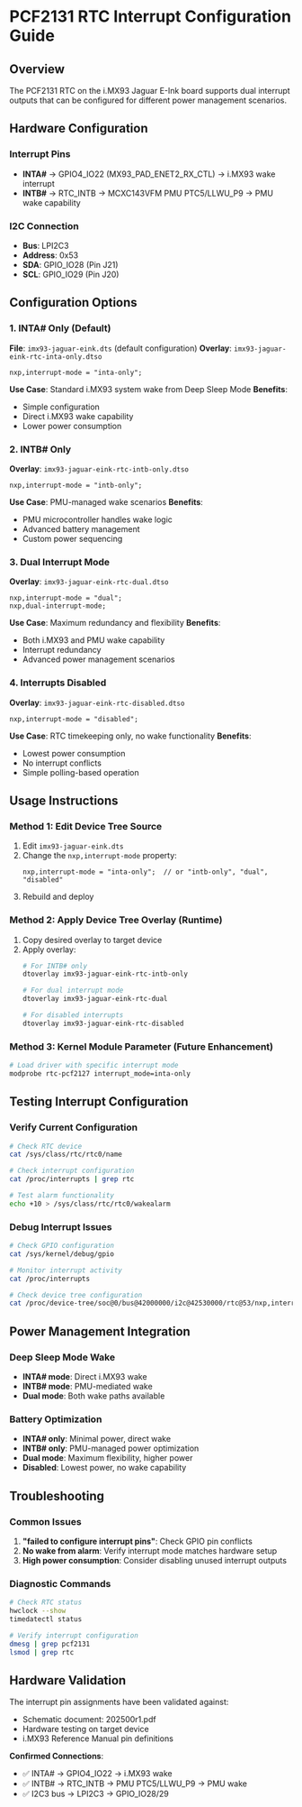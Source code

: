 # PCF2131 RTC Interrupt Configuration Guide

## Overview

The PCF2131 RTC on the i.MX93 Jaguar E-Ink board supports dual interrupt outputs that can be configured for different power management scenarios.

## Hardware Configuration

### Interrupt Pins
- **INTA#** → GPIO4_IO22 (MX93_PAD_ENET2_RX_CTL) → i.MX93 wake interrupt
- **INTB#** → RTC_INTB → MCXC143VFM PMU PTC5/LLWU_P9 → PMU wake capability

### I2C Connection
- **Bus**: LPI2C3
- **Address**: 0x53
- **SDA**: GPIO_IO28 (Pin J21)
- **SCL**: GPIO_IO29 (Pin J20)

## Configuration Options

### 1. INTA# Only (Default)
**File**: `imx93-jaguar-eink.dts` (default configuration)
**Overlay**: `imx93-jaguar-eink-rtc-inta-only.dtso`

```dts
nxp,interrupt-mode = "inta-only";
```

**Use Case**: Standard i.MX93 system wake from Deep Sleep Mode
**Benefits**: 
- Simple configuration
- Direct i.MX93 wake capability
- Lower power consumption

### 2. INTB# Only
**Overlay**: `imx93-jaguar-eink-rtc-intb-only.dtso`

```dts
nxp,interrupt-mode = "intb-only";
```

**Use Case**: PMU-managed wake scenarios
**Benefits**:
- PMU microcontroller handles wake logic
- Advanced battery management
- Custom power sequencing

### 3. Dual Interrupt Mode
**Overlay**: `imx93-jaguar-eink-rtc-dual.dtso`

```dts
nxp,interrupt-mode = "dual";
nxp,dual-interrupt-mode;
```

**Use Case**: Maximum redundancy and flexibility
**Benefits**:
- Both i.MX93 and PMU wake capability
- Interrupt redundancy
- Advanced power management scenarios

### 4. Interrupts Disabled
**Overlay**: `imx93-jaguar-eink-rtc-disabled.dtso`

```dts
nxp,interrupt-mode = "disabled";
```

**Use Case**: RTC timekeeping only, no wake functionality
**Benefits**:
- Lowest power consumption
- No interrupt conflicts
- Simple polling-based operation

## Usage Instructions

### Method 1: Edit Device Tree Source
1. Edit `imx93-jaguar-eink.dts`
2. Change the `nxp,interrupt-mode` property:
   ```dts
   nxp,interrupt-mode = "inta-only";  // or "intb-only", "dual", "disabled"
   ```
3. Rebuild and deploy

### Method 2: Apply Device Tree Overlay (Runtime)
1. Copy desired overlay to target device
2. Apply overlay:
   ```bash
   # For INTB# only
   dtoverlay imx93-jaguar-eink-rtc-intb-only
   
   # For dual interrupt mode
   dtoverlay imx93-jaguar-eink-rtc-dual
   
   # For disabled interrupts
   dtoverlay imx93-jaguar-eink-rtc-disabled
   ```

### Method 3: Kernel Module Parameter (Future Enhancement)
```bash
# Load driver with specific interrupt mode
modprobe rtc-pcf2127 interrupt_mode=inta-only
```

## Testing Interrupt Configuration

### Verify Current Configuration
```bash
# Check RTC device
cat /sys/class/rtc/rtc0/name

# Check interrupt configuration
cat /proc/interrupts | grep rtc

# Test alarm functionality
echo +10 > /sys/class/rtc/rtc0/wakealarm
```

### Debug Interrupt Issues
```bash
# Check GPIO configuration
cat /sys/kernel/debug/gpio

# Monitor interrupt activity
cat /proc/interrupts

# Check device tree configuration
cat /proc/device-tree/soc@0/bus@42000000/i2c@42530000/rtc@53/nxp,interrupt-mode
```

## Power Management Integration

### Deep Sleep Mode Wake
- **INTA# mode**: Direct i.MX93 wake
- **INTB# mode**: PMU-mediated wake
- **Dual mode**: Both wake paths available

### Battery Optimization
- **INTA# only**: Minimal power, direct wake
- **INTB# only**: PMU-managed power optimization
- **Dual mode**: Maximum flexibility, higher power
- **Disabled**: Lowest power, no wake capability

## Troubleshooting

### Common Issues
1. **"failed to configure interrupt pins"**: Check GPIO pin conflicts
2. **No wake from alarm**: Verify interrupt mode matches hardware setup
3. **High power consumption**: Consider disabling unused interrupt outputs

### Diagnostic Commands
```bash
# Check RTC status
hwclock --show
timedatectl status

# Verify interrupt configuration
dmesg | grep pcf2131
lsmod | grep rtc
```

## Hardware Validation

The interrupt pin assignments have been validated against:
- Schematic document: 202500r1.pdf
- Hardware testing on target device
- i.MX93 Reference Manual pin definitions

**Confirmed Connections**:
- ✅ INTA# → GPIO4_IO22 → i.MX93 wake
- ✅ INTB# → RTC_INTB → PMU PTC5/LLWU_P9 → PMU wake
- ✅ I2C3 bus → LPI2C3 → GPIO_IO28/29

